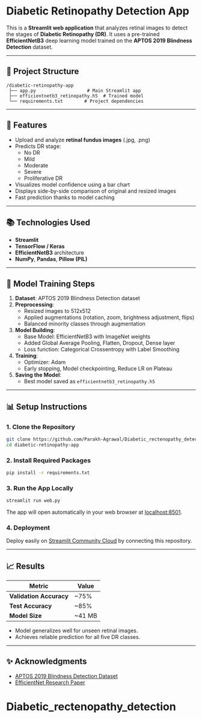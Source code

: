 # Diabetic Retinopathy Detection App

This is a **Streamlit web application** that analyzes retinal images to detect the stages of **Diabetic Retinopathy (DR)**. It uses a pre-trained **EfficientNetB3** deep learning model trained on the **APTOS 2019 Blindness Detection** dataset.

---

## 📂 Project Structure
```
/diabetic-retinopathy-app
 ├── app.py                   # Main Streamlit app
 ├── efficientnetb3_retinopathy.h5  # Trained model
 └── requirements.txt        # Project dependencies
```

---

## 🚀 Features
- Upload and analyze **retinal fundus images** (.jpg, .png)
- Predicts DR stage:
  - No DR
  - Mild
  - Moderate
  - Severe
  - Proliferative DR
- Visualizes model confidence using a bar chart
- Displays side-by-side comparison of original and resized images
- Fast prediction thanks to model caching

---

## 📚 Technologies Used
- **Streamlit**
- **TensorFlow / Keras**
- **EfficientNetB3** architecture
- **NumPy**, **Pandas**, **Pillow (PIL)**

---

## 💪 Model Training Steps
1. **Dataset**: APTOS 2019 Blindness Detection dataset
2. **Preprocessing**:
   - Resized images to 512x512
   - Applied augmentations (rotation, zoom, brightness adjustment, flips)
   - Balanced minority classes through augmentation
3. **Model Building**:
   - Base Model: EfficientNetB3 with ImageNet weights
   - Added Global Average Pooling, Flatten, Dropout, Dense layer
   - Loss function: Categorical Crossentropy with Label Smoothing
4. **Training**:
   - Optimizer: Adam
   - Early stopping, Model checkpointing, Reduce LR on Plateau
5. **Saving the Model**:
   - Best model saved as `efficientnetb3_retinopathy.h5`

---

## 📊 Setup Instructions

### 1. Clone the Repository
```bash
git clone https://github.com/Parakh-Agrawal/Diabetic_rectenopathy_detection.git
cd diabetic-retinopathy-app
```

### 2. Install Required Packages
```bash
pip install -r requirements.txt
```

### 3. Run the App Locally
```bash
streamlit run web.py
```

The app will open automatically in your web browser at [localhost:8501](http://localhost:8501/).

### 4. Deployment
Deploy easily on [Streamlit Community Cloud](https://streamlit.io/cloud) by connecting this repository.

---

## 📈 Results
| Metric             | Value    |
|--------------------|----------|
| **Validation Accuracy** | ~75%     |
| **Test Accuracy**       | ~85%     |
| **Model Size**           | ~41 MB  |

- Model generalizes well for unseen retinal images.
- Achieves reliable prediction for all five DR classes.

---

## ✨ Acknowledgments
- [APTOS 2019 Blindness Detection Dataset](https://www.kaggle.com/competitions/aptos2019-blindness-detection)
- [EfficientNet Research Paper](https://arxiv.org/abs/1905.11946)
# Diabetic_rectenopathy_detection
